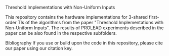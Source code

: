 Threshold Implementations with Non-Uniform Inputs

This repository contains the hardware implementations for 3-shared first-order TIs of the algorithms from the paper "Threshold Implementations with Non-Uniform Inputs". The results of PROLEAD experiments described in the paper can be also found in the respective subfolders.

Bibliography
If you use or build upon the code in this repository, please cite our paper using our citation key.
